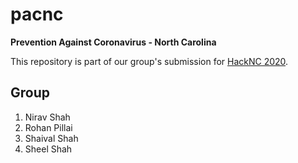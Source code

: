 # pacnc

<b>Prevention Against Coronavirus - North Carolina</b>

This repository is part of our group's submission for [HackNC 2020](https://www.hacknc.com/).

## Group
1. Nirav Shah
2. Rohan Pillai
3. Shaival Shah
4. Sheel Shah
